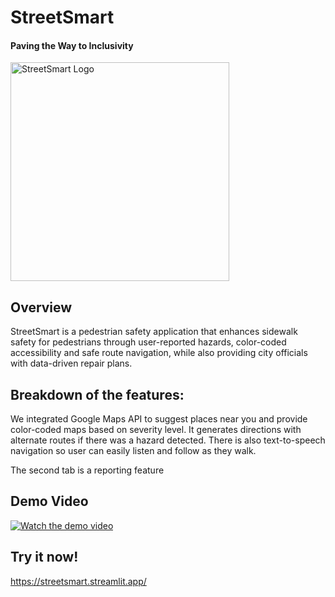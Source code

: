 # StreetSmart
#### Paving the Way to Inclusivity

<img width="350" alt="StreetSmart Logo" src="https://github.com/user-attachments/assets/26967a2c-2cdd-43d5-a610-932c4aeefa22">


## Overview
StreetSmart is a pedestrian safety application that enhances sidewalk safety for pedestrians through user-reported hazards, color-coded accessibility and safe route navigation, while also providing city officials with data-driven repair plans.

## Breakdown of the features:
We integrated Google Maps API to suggest places near you and provide color-coded maps based on severity level. It generates directions with alternate routes if there was a hazard detected. There is also text-to-speech navigation so user can easily listen and follow as they walk.

The second tab is a reporting feature


## Demo Video
[![Watch the demo video](https://img.youtube.com/vi/w1j6FtyK9QE/0.jpg)](https://youtu.be/w1j6FtyK9QE)

## Try it now!
https://streetsmart.streamlit.app/


